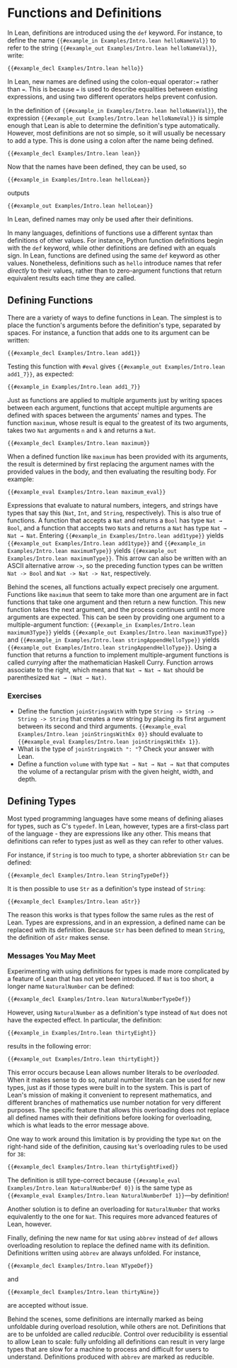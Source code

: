 # Functions and Definitions

In Lean, definitions are introduced using the `def` keyword. For instance, to define the name `{{#example_in Examples/Intro.lean helloNameVal}}` to refer to the string `{{#example_out Examples/Intro.lean helloNameVal}}`, write:

```lean
{{#example_decl Examples/Intro.lean hello}}
```

In Lean, new names are defined using the colon-equal operator`:=`
rather than `=`. This is because `=` is used to describe equalities
between existing expressions, and using two different operators helps
prevent confusion.

In the definition of `{{#example_in Examples/Intro.lean helloNameVal}}`, the expression `{{#example_out Examples/Intro.lean helloNameVal}}` is simple enough that Lean is able to determine the definition's type automatically.
However, most definitions are not so simple, so it will usually be necessary to add a type.
This is done using a colon after the name being defined.

```lean
{{#example_decl Examples/Intro.lean lean}}
```

Now that the names have been defined, they can be used, so
``` Lean
{{#example_in Examples/Intro.lean helloLean}}
```
outputs
``` Lean info
{{#example_out Examples/Intro.lean helloLean}}
```
In Lean, defined names may only be used after their definitions.

In many languages, definitions of functions use a different syntax than definitions of other values.
For instance, Python function definitions begin with the `def` keyword, while other definitions are defined with an equals sign.
In Lean, functions are defined using the same `def` keyword as other values.
Nonetheless, definitions such as `hello` introduce names that refer _directly_ to their values, rather than to zero-argument functions that return equivalent results each time they are called.

## Defining Functions

There are a variety of ways to define functions in Lean. The simplest is to place the function's arguments before the definition's type, separated by spaces. For instance, a function that adds one to its argument can be written:

```lean
{{#example_decl Examples/Intro.lean add1}}
```

Testing this function with `#eval` gives `{{#example_out Examples/Intro.lean add1_7}}`, as expected:
```lean
{{#example_in Examples/Intro.lean add1_7}}
```


Just as functions are applied to multiple arguments just by writing spaces between each argument, functions that accept multiple arguments are defined with spaces between the arguments' names and types. The function `maximum`, whose result is equal to the greatest of its two arguments, takes two `Nat` arguments `n` and `k` and returns a `Nat`.

```lean
{{#example_decl Examples/Intro.lean maximum}}
```

When a defined function like `maximum` has been provided with its arguments, the result is determined by first replacing the argument names with the provided values in the body, and then evaluating the resulting body. For example:
```lean
{{#example_eval Examples/Intro.lean maximum_eval}}
```

Expressions that evaluate to natural numbers, integers, and strings have types that say this (`Nat`, `Int`, and `String`, respectively). This is also true of functions. A function that accepts a `Nat` and returns a `Bool` has type `Nat → Bool`, and a function that accepts two `Nat`s and returns a `Nat` has type `Nat → Nat → Nat`.
Entering `{{#example_in Examples/Intro.lean add1type}}` yields `{{#example_out Examples/Intro.lean add1type}}` and `{{#example_in Examples/Intro.lean maximumType}}` yields `{{#example_out Examples/Intro.lean maximumType}}`.
This arrow can also be written with an ASCII alternative arrow `->`, so the preceding function types can be written `Nat -> Bool` and `Nat -> Nat -> Nat`, respectively.

Behind the scenes, all functions actually expect precisely one argument.
Functions like `maximum` that seem to take more than one argument are in fact functions that take one argument and then return a new function.
This new function takes the next argument, and the process continues until no more arguments are expected.
This can be seen by providing one argument to a multiple-argument function: `{{#example_in Examples/Intro.lean maximum3Type}}` yields `{{#example_out Examples/Intro.lean maximum3Type}}` and `{{#example_in Examples/Intro.lean stringAppendHelloType}}` yields `{{#example_out Examples/Intro.lean stringAppendHelloType}}`.
Using a function that returns a function to implement multiple-argument functions is called _currying_ after the mathematician Haskell Curry.
Function arrows associate to the right, which means that `Nat → Nat → Nat` should be parenthesized `Nat → (Nat → Nat)`.

### Exercises

 * Define the function `joinStringsWith` with type `String -> String -> String -> String` that creates a new string by placing its first argument between its second and third arguments. `{{#example_eval Examples/Intro.lean joinStringsWithEx 0}}` should evaluate to `{{#example_eval Examples/Intro.lean joinStringsWithEx 1}}`.
 * What is the type of `joinStringsWith ": "`? Check your answer with Lean.
 * Define a function `volume` with type `Nat → Nat → Nat → Nat` that computes the volume of a rectangular prism with the given height, width, and depth.

## Defining Types

Most typed programming languages have some means of defining aliases for types, such as C's `typedef`.
In Lean, however, types are a first-class part of the language - they are expressions like any other.
This means that definitions can refer to types just as well as they can refer to other values.

For instance, if ``String`` is too much to type, a shorter abbreviation ``Str`` can be defined:
```lean
{{#example_decl Examples/Intro.lean StringTypeDef}}
```
It is then possible to use ``Str`` as a definition's type instead of ``String``:
```lean
{{#example_decl Examples/Intro.lean aStr}}
```

The reason this works is that types follow the same rules as the rest of Lean.
Types are expressions, and in an expression, a defined name can be replaced with its definition.
Because ``Str`` has been defined to mean ``String``, the definition of ``aStr`` makes sense.

### Messages You May Meet

Experimenting with using definitions for types is made more complicated by a feature of Lean that has not yet been introduced.
If ``Nat`` is too short, a longer name ``NaturalNumber`` can be defined:
```lean
{{#example_decl Examples/Intro.lean NaturalNumberTypeDef}}
```
However, using ``NaturalNumber`` as a definition's type instead of ``Nat`` does not have the expected effect.
In particular, the definition:
```lean
{{#example_in Examples/Intro.lean thirtyEight}}
```
results in the following error:
```output error
{{#example_out Examples/Intro.lean thirtyEight}}
```

This error occurs because Lean allows number literals to be _overloaded_.
When it makes sense to do so, natural number literals can be used for new types, just as if those types were built in to the system.
This is part of Lean's mission of making it convenient to represent mathematics, and different branches of mathematics use number notation for very different purposes.
The specific feature that allows this overloading does not replace all defined names with their definitions before looking for overloading, which is what leads to the error message above.

One way to work around this limitation is by providing the type `Nat` on the right-hand side of the definition, causing `Nat`'s overloading rules to be used for `38`:
```lean
{{#example_decl Examples/Intro.lean thirtyEightFixed}}
```
The definition is still type-correct because `{{#example_eval Examples/Intro.lean NaturalNumberDef 0}}` is the same type as `{{#example_eval Examples/Intro.lean NaturalNumberDef 1}}`—by definition!

Another solution is to define an overloading for `NaturalNumber` that works equivalently to the one for `Nat`.
This requires more advanced features of Lean, however.

Finally, defining the new name for `Nat` using `abbrev` instead of `def` allows overloading resolution to replace the defined name with its definition.
Definitions written using `abbrev` are always unfolded.
For instance,
```lean
{{#example_decl Examples/Intro.lean NTypeDef}}
```
and
```lean
{{#example_decl Examples/Intro.lean thirtyNine}}
```
are accepted without issue.

Behind the scenes, some definitions are internally marked as being unfoldable during overload resolution, while others are not.
Definitions that are to be unfolded are called _reducible_.
Control over reducibility is essential to allow Lean to scale: fully unfolding all definitions can result in very large types that are slow for a machine to process and difficult for users to understand.
Definitions produced with `abbrev` are marked as reducible.
